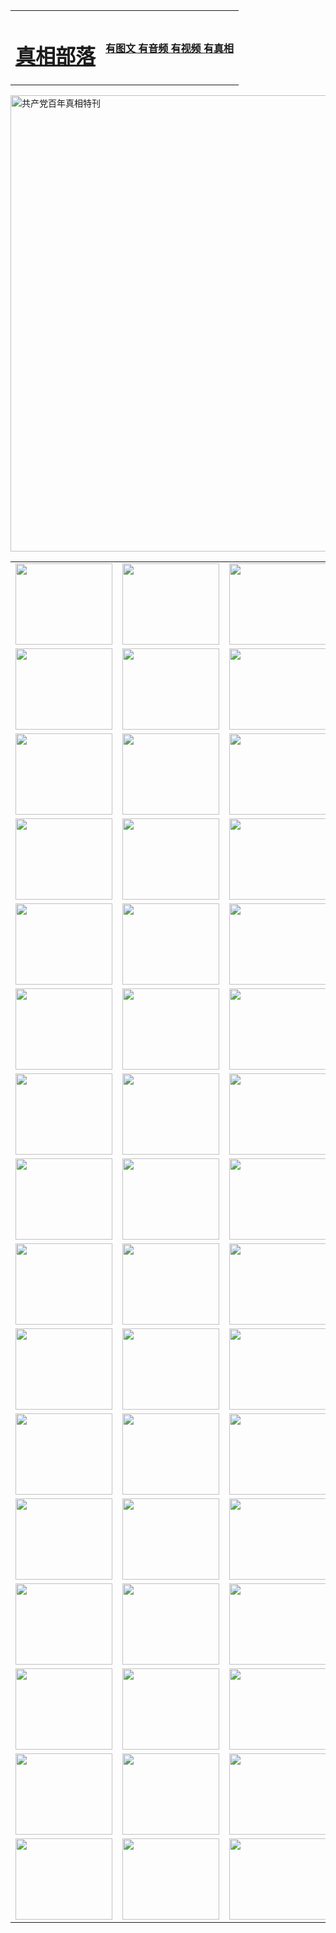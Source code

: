<table>
<tr>

<td>
	<H1><a href="http://p71.compucase.com/zx/">真相部落</a></H1>
</td>
<td>
	<H4><a href="http://p71.compucase.com/zx/">有图文 有音频 有视频 有真相</a></H4>
</td>
</tr>
</table>

 <div ><a href="http://p71.compucase.com/zx/bngcd/"><img src="http://p71.compucase.com/zx/bngcd/gcdbnzx.jpg" width="730"  border="0" alt="共产党百年真相特刊"></a></div>

<table>
<tr>
	<td><a href="http://27.garethmusic.com/xtr/107/"><img  src ="http://27.garethmusic.com/pic/2017/02/107.jpg" width="155px" height="130px"></a></td>
	<td><a href="http://27.garethmusic.com/xtr/829/"><img src ="http://27.garethmusic.com/pic/2017/02/829.jpg" width="155px" height="130px"></a></td>
	<td><a href="http://27.garethmusic.com/xtr/69/"><img  src ="http://27.garethmusic.com/pic/2017/02/69.jpg" width="155px" height="130px"></a></td>
	<td><a href="http://27.garethmusic.com/xtr/99/"><img  src ="http://27.garethmusic.com/pic/2017/02/99.jpg" width="155px" height="130px"></a></td>
</tr>
<tr>
	<td><a href="http://27.garethmusic.com/xtr/40/"><img  src ="http://27.garethmusic.com/pic/2017/02/40.jpg" width="155px" height="130px"></a></td>
	<td><a href="http://27.garethmusic.com/xtr/20/"><img  src ="http://27.garethmusic.com/pic/2017/02/20.jpg" width="155px" height="130px"></a></td>
	<td><a href="http://27.garethmusic.com/xtr/81/"><img  src ="http://27.garethmusic.com/pic/2017/02/81.jpg" width="155px" height="130px"></a></td>
	<td><a href="http://27.garethmusic.com/xtr/2/"><img  src ="http://27.garethmusic.com/pic/2017/02/2.jpg" width="155px" height="130px"></a></td>
</tr>
<tr>
	<td><a href="http://27.garethmusic.com/xtr/86/"><img  src ="http://27.garethmusic.com/pic/2017/02/86.jpg" width="155px" height="130px"></a></td>
	<td><a href="http://27.garethmusic.com/xtr/109/"><img  src ="http://27.garethmusic.com/pic/2017/02/109.jpg" width="155px" height="130px"></a></td>
	<td><a href="http://27.garethmusic.com/xtr/1378/"><img  src ="http://27.garethmusic.com/pic/2017/02/1378.jpg" width="155px" height="130px"></a></td>
	<td><a href="http://27.garethmusic.com/xtr/57/"><img  src ="http://27.garethmusic.com/pic/2017/02/57.jpg" width="155px" height="130px"></a></td>
</tr>
<tr>
	<td><a href="http://27.garethmusic.com/xtr/1219/"><img  src ="http://27.garethmusic.com/pic/2017/02/1219.jpg" width="155px" height="130px"></a></td>
	<td><a href="http://27.garethmusic.com/xtr/1220/"><img  src ="http://27.garethmusic.com/pic/2017/02/1220.jpg" width="155px" height="130px"></a></td>
	<td><a href="http://27.garethmusic.com/xtr/1221/"><img  src ="http://27.garethmusic.com/pic/2017/02/1221.jpg" width="155px" height="130px"></a></td>
	<td><a href="http://27.garethmusic.com/xtr/51/"><img  src ="http://27.garethmusic.com/pic/2017/02/51.jpg" width="155px" height="130px"></a></td>
</tr>
<tr>
	<td><a href="http://27.garethmusic.com/xtr/1055/"><img  src ="http://27.garethmusic.com/pic/2017/02/1055.jpg" width="155px" height="130px"></a></td>
	<td><a href="http://27.garethmusic.com/xtr/611/"><img  src ="http://27.garethmusic.com/pic/2017/02/611.jpg" width="155px" height="130px"></a></td>
	<td><a href="http://27.garethmusic.com/xtr/1121/"><img  src ="http://27.garethmusic.com/pic/2017/02/1121.jpg" width="155px" height="130px"></a></td>
	<td><a href="http://27.garethmusic.com/xtr/610/"><img  src ="http://27.garethmusic.com/pic/2017/02/610.jpg" width="155px" height="130px"></a></td>
</tr>
<tr>
	<td><a href="http://27.garethmusic.com/xtr/1128/"><img  src ="http://27.garethmusic.com/pic/2017/02/1128.jpg" width="155px" height="130px"></a></td>
	<td><a href="http://27.garethmusic.com/xtr/1395/"><img  src ="http://27.garethmusic.com/pic/2017/02/1406.jpg" width="155px" height="130px"></a></td>
	<td><a href="http://27.garethmusic.com/xtr/1407/"><img  src ="http://27.garethmusic.com/pic/2017/02/1407.jpg" width="155px" height="130px"></a></td>
	<td><a href="http://27.garethmusic.com/xtr/934/"><img  src ="http://27.garethmusic.com/pic/2017/02/934.jpg" width="155px" height="130px"></a></td>
</tr>
<tr>
	<td><a href="http://27.garethmusic.com/xtr/641/"><img  src ="http://27.garethmusic.com/pic/2017/02/641.jpg" width="155px" height="130px"></a></td>
	<td><a href="http://27.garethmusic.com/xtr/949/"><img  src ="http://27.garethmusic.com/pic/2017/02/949.jpg" width="155px" height="130px"></a></td>
	<td><a href="http://27.garethmusic.com/xtr/112/"><img  src ="http://27.garethmusic.com/pic/2017/02/112.jpg" width="155px" height="130px"></a></td>
	<td><a href="http://27.garethmusic.com/xtr/812/"><img  src ="http://27.garethmusic.com/pic/2017/02/812.jpg" width="155px" height="130px"></a></td>
</tr>
<tr>
	<td><a href="http://27.garethmusic.com/xtr/103/"><img  src ="http://27.garethmusic.com/pic/2017/02/103.jpg" width="155px" height="130px"></a></td>
	<td><a href="http://27.garethmusic.com/xtr/3/"><img  src ="http://27.garethmusic.com/pic/2017/02/3.jpg" width="155px" height="130px"></a></td>
	<td><A href="http://27.garethmusic.com/mp4/zx/2015/11/Lkmtt.mp4" target="_blank" title="莲开满天庭"><img  src="http://27.garethmusic.com/pic/2015/11/Lkmtt3480_jssor.jpg"  width="155px" height="130px"></A></td>
	<td><A href="http://27.garethmusic.com/mp4/zx/2015/11/2013513.mp4" target="_blank" title="飞旋的法轮"><img  src="http://27.garethmusic.com/pic/2015/11/falun480_jssor.jpg"  width="155px" height="130px"></A></td>
</tr>
<tr>
	<td><A href="http://27.garethmusic.com/mp4/zx/2015/11/NYParade.mp4" target="_blank" title="2004年4月10日法轮功纽约大游行"><img  src="http://27.garethmusic.com/pic/2015/11/nyparade480_jssor.jpg"  width="155px" height="130px"></A></td>
	<td><A href="http://27.garethmusic.com/mp4/news617/2015/05/WEB_s28093.mp4" target="_blank" title="2015年世界法轮大法日特别报导"><img  src="http://27.garethmusic.com/pic/2015/11/p6752711a666997037_jssor.jpg"  width="155px" height="130px"></A></td>
	<td><A href="http://27.garethmusic.com/mp4/news829/2015/11/30211_326650.mp4" target="_blank" title="沧州绑架案连审四天 民众抹泪称审好人"><img  src="http://27.garethmusic.com/pic/2015/11/changzhou2480_jssor.jpg"  width="155px" height="130px"></A></td>
	<td><A href="http://27.garethmusic.com/mp4/mhph/2015/10/changzhou.mp4" target="_blank" title="沧州真相--狮城血泪"><img  src="http://27.garethmusic.com/pic/2015/11/changzhou480_jssor.jpg"  width="155px" height="130px"></A></td>
</tr>
<tr>
	<td><A href="http://27.garethmusic.com/mp4/mhjd/mhjd_55.mp4" target="_blank" title="正义律师与无罪辩护"><img  src="http://27.garethmusic.com/pic/2015/11/wzbh480_jssor.jpg"  width="155px" height="130px"></A></td>
	<td><A href="http://27.garethmusic.com/mp4/zx/2015/11/layerkcs.mp4" target="_blank" title="中国的良心--高智晟律师"><img  src="http://27.garethmusic.com/pic/2015/11/layerkcs2480_jssor.jpg"  width="155px" height="130px"></A></td>
	<td><A href="http://27.garethmusic.com/mp4/mhph/2015/10/szxl.mp4" target="_blank" title="神州血泪--北京、大庆、广东、哈尔滨"><img  src="http://27.garethmusic.com/pic/2015/11/szxl480_jssor.jpg"  width="155px" height="130px"></A></td>
	<td><A href="http://27.garethmusic.com/mp4/zx/2015/11/TangShanFFXS.mp4" target="_blank" title="真相纪录片：凤凰新生"><img  src="http://27.garethmusic.com/pic/2015/11/fhxs2480_jssor.jpg"  width="155px" height="130px"></A></td>
</tr>
<tr>
	<td><A href="http://27.garethmusic.com/mp4/zx/2015/11/jidong.mp4" target="_blank" title="冀东监狱的罪恶"><img  src="http://27.garethmusic.com/pic/2015/11/jidong480_jssor.jpg"  width="155px" height="130px"></A></td>
	<td><A href="http://27.garethmusic.com/mp4/mhph/2015/10/tangshan.mp4" target="_blank" title="凤凰血泪"><img  src="http://27.garethmusic.com/pic/2015/11/tangshan480_jssor.jpg"  width="155px" height="130px"></A>
					</div></td>
	<td>	<A href="http://27.garethmusic.com/mp4/mhph/2015/10/zfxtzxl.mp4" target="_blank" title="政法系统罪行录--唐山篇"><img  src="http://27.garethmusic.com/pic/2015/11/zfxtzxl480_jssor.jpg"  width="155px" height="130px"></A></td>
	<td><A href="http://27.garethmusic.com/mp4/mhph/2015/10/QDBG.mp4" target="_blank" title="青岛悲歌"><img  src="http://27.garethmusic.com/pic/2015/10/qdbg2480_jssor.jpg"  width="155px" height="130px"></A></td>
</tr>
<tr>
	<td><A href="http://27.garethmusic.com/mp4/mhph/2015/10/huludao.mp4" target="_blank" title="葫芦岛永恒的见证"><img  src="http://27.garethmusic.com/pic/2015/10/huludao480_jssor.jpg"  width="155px" height="130px"></A></td>
	<td><A href="http://27.garethmusic.com/mp4/mhph/2015/10/qbzx.mp4" target="_blank" title="湖畔泉边听真相-济南泉城的传奇"><img  src="http://27.garethmusic.com/pic/2015/10/hupan480_jssor.jpg"  width="155px" height="130px"></A></td>
	<td><A href="http://27.garethmusic.com/mp4/mhph/2015/10/baoding_dvd_v2.mp4" target="_blank" title="燕赵悲歌"><img  src="http://27.garethmusic.com/pic/2015/10/yzbg480_jssor.jpg"  width="155px" height="130px"></A></td>
	<td><A href="http://27.garethmusic.com/mp4/zx/2015/11/meihuashi_complete_ED2.0.mp4" target="_blank" title="梅花诗完整版"><img  src="http://27.garethmusic.com/pic/2015/11/mhs480_jssor.jpg"  width="155px" height="130px"></A></td>
</tr>
<tr>
	<td><A href="http://27.garethmusic.com/mp4/zx/2015/11/fengbei512k.mp4" target="_blank" title="丰碑"><img  src="http://27.garethmusic.com/pic/2015/11/fongbei480_jssor.jpg"  width="155px" height="130px"></A></td>
	<td><A href="http://27.garethmusic.com/mp4/zx/2015/11/fytdxComplete.mp4" target="_blank" title="风雨天地行全集"><img  src="http://27.garethmusic.com/pic/2015/11/fytdxWhite480_jssor.jpg"  width="155px" height="130px"></A></td>
	<td><A href="http://27.garethmusic.com/mp4/zx/2015/11/JianZheng.mp4" target="_blank" title="见证"><img  src="http://27.garethmusic.com/pic/2015/11/witness480_jssor.jpg"  width="155px" height="130px"></A></td>
	<td><A href="http://27.garethmusic.com/mp4/mhph/2015/10/hcym.mp4" target="_blank" title="红朝阴谋"><img  src="http://27.garethmusic.com/pic/2015/10/hcym480_jssor.jpg"  width="155px" height="130px"></A></td>
</tr>
<tr>
	<td><A href="http://27.garethmusic.com/mp4/zx/2015/11/zfzxPalV3.mp4" target="_blank" title="是自焚还是骗局"><img  src="http://27.garethmusic.com/pic/2015/11/zfzx4805_jssor.jpg"  width="155px" height="130px"></A></td>
	<td><A href="http://27.garethmusic.com/mp4/zx/2015/11/lsdspMsyTd.mp4" target="_blank" title="历史的审判"><img  src="http://27.garethmusic.com/pic/2015/11/lsdsp480_jssor.jpg"  width="155px" height="130px"></A></td>
	<td><A href="http://27.garethmusic.com/mp4/news886/2015/11/concat886.mp4" target="_blank" title="一周全球控告江泽民"><img  src="http://27.garethmusic.com/pic/2015/11/news886480_jssor.jpg"  width="155px" height="130px"></A></td>
	<td><A href="http://27.garethmusic.com/mp4/news1378/2014/08/CQSD_s0_e4_v2_i0-CQSD_4-video.mp4" target="_blank" title="欧洲的抉择"><img  src="http://27.garethmusic.com/pic/2015/11/p5143421a564166643-ss_jssor.jpg"  width="155px" height="130px"></A></td>
</tr>
<tr>
	<td><A href="http://27.garethmusic.com/mp4/zx/2015/11/hk20150720parade.mp4" target="_blank" title="港法轮功反迫害大游行 大陆游客震撼"><img  src="http://27.garethmusic.com/pic/2015/11/281098-ss_jssor.jpg"  width="155px" height="130px"></A></td>
	<td><A href="http://27.garethmusic.com/mp4/zx/2015/11/20150720hkParade512k.mp4" target="_blank" title="香港法轮功720游行声援诉江潮"><img  src="http://27.garethmusic.com/pic/2015/11/2015720parade480_jssor.jpg"  width="155px" height="130px"></A></td>
	<td><A href="http://27.garethmusic.com/mp4/zx/2015/11/hktdc512.mp4" target="_blank" title="香港退党潮"><img  src="http://27.garethmusic.com/pic/2015/11/hktdc480_jssor.jpg"  width="155px" height="130px"></A></td>
	<td><A href="http://27.garethmusic.com/mp4/news413/2015/11/concat413.mp4" target="_blank" title="本月退党精选"><img  src="http://27.garethmusic.com/pic/2015/11/tuidang480_jssor.jpg"  width="155px" height="130px"></A></td>
</tr>
<tr>
	<td><A href="http://27.garethmusic.com/mp4/news823/2015/11/TSZG_British_1_QA_A_TSZG-61-1_XinHaoNianZuoZh_P617180.mp4" target="_blank" title="辛灏年：纪念《九评共产党》发表十周年演讲"><img  src="http://27.garethmusic.com/pic/2015/11/xhn9p10480_jssor.jpg"  width="155px" height="130px"></A></td>
	<td><A href="http://27.garethmusic.com/mp4/news57/2015/11/JPGCD8.mp4" target="_blank" title="【九评之八】评中国共产党的邪教本质"><img  src="http://27.garethmusic.com/pic/2015/11/9pkcd8p480_jssor.jpg"  width="155px" height="130px"></A></td>
	<td><A href="http://27.garethmusic.com/mp4/other/kao.Chih.Sheng_story.mp4"  target="_blank" title="超越恐惧:高智晟的故事"				style="font-size:20px;"><img src="http://27.garethmusic.com/pic/2016/12/GZS201408070902.jpg"  width="155px" height="130px">
						</A></td>
	<td><A href="http://27.garethmusic.com/mp4/zx/2016/11/oh10yearsInv.mp4"  target="_blank" title="纪录片《活摘 十年调查》完整版" style="font-size:20px;"><img src="http://27.garethmusic.com/pic/2016/11/10yearsOHinv.jpg"  width="155px" height="130px">
						</A></td>
</tr>
</table>



